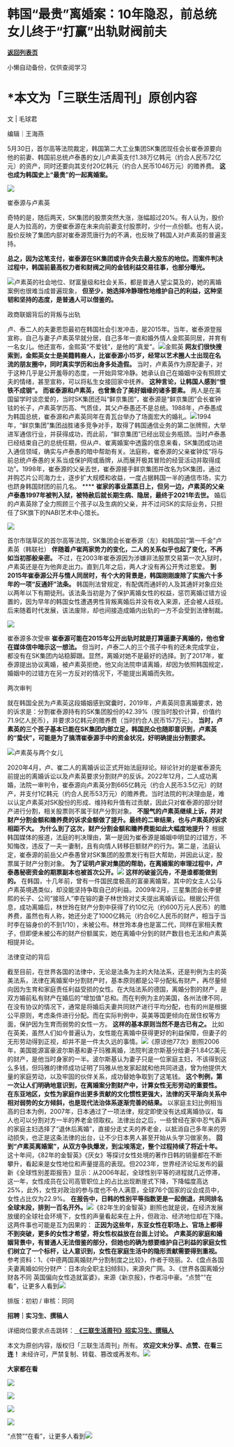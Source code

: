 # 韩国“最贵”离婚案：10年隐忍，前总统女儿终于“打赢”出轨财阀前夫

[**返回列表页**](/gzh/三联生活周刊)

小懒自动备份，仅供查阅学习

#

# ***本文为「三联生活周刊」原创内容**

文 | 毛球君

编辑｜王海燕

  

5月30日，首尔高等法院裁定，韩国第二大工业集团SK集团现任会长崔泰源要向他的前妻、韩国前总统卢泰愚的女儿卢素英支付1.38万亿韩元（约合人民币72亿元）的资产，同时还要向其支付20亿韩元（约合人民币1046万元）的赡养费。
**这也成为韩国史上“最贵”的一起离婚案。**

![](https://mmbiz.qpic.cn/mmbiz_png/c2Sib3Mp7pOOztzhowiacy7lIpwwLWBzuABEp74fmf3QsicIh5d8ykx6B81W9WtG5MuSq7sbYOngCt0icqjnd38ibXw/640?wx_fmt=png&from;=appmsg)

崔泰源与卢素英

奇特的是，随后两天，SK集团的股票突然大涨，涨幅超过20%。有人认为，股价是人为拉高的，方便崔泰源在未来向前妻支付股票时，少付一点份额。也有人说，股价反映了集团内部对崔泰源荒唐行为的不满，也反映了韩国人对卢素英的普遍支持。

 **总之，因为这笔支付，崔泰源在SK集团或许会失去最大股东的地位。而案件判决过程中，韩国前最高权力者和财阀之间的金钱利益交易往事，也部分曝光。**

![](https://mmbiz.qpic.cn/mmbiz_jpg/c2Sib3Mp7pOOztzhowiacy7lIpwwLWBzuAiapMclos7ID13sRtvqZZTpqsjonovM0ZTNEFrbjdBh8iaZjCw1rftDtA/640?wx_fmt=jpeg&tp;=wxpic&wxfrom;=5&wx;_lazy=1&wx;_co=1)卢素英的社会地位、财富量级和社会关系，都是普通人望尘莫及的，她的离婚案例也很难当成普遍现象，
**但至少，她选择冷静理性地维护自己的利益，这种坚韧和坚持的态度，是普通人可以借鉴的。**

政商联姻背后的背叛与出轨

卢、泰二人的夫妻恩怨最初在韩国社会引发冲击，是2015年。当年，崔泰源登报宣称，自己与妻子卢素英早就分居，自己多年一直和婚外情人金熙英同居，并育有一名女儿。他还宣布，金熙英“不爱钱”，是他的“真爱”。![](https://mmbiz.qpic.cn/mmbiz_png/c2Sib3Mp7pOOztzhowiacy7lIpwwLWBzuAB2ThOCVgQUXYUkxibB6uh0Hicn06vjRYRd6qHxnqWnxiahDzZDvohh2UA/640?wx_fmt=png&from;=appmsg)金熙英
**网友们很快搜索到，金熙英女士是美籍韩裔人，比崔泰源小15岁，经常以艺术圈人士出现在名流的朋友圈中，同时真实学历和出身多处造假。**
当时，卢素英作为原配妻子，对于这种几乎是公开羞辱的态度，一开始异常冷静。她承认自己在婚姻中没有照顾丈夫的情绪，甚至宣称，可以将私生女接回家中抚养。
**这种言论，让韩国人感到“恨铁不成钢”。** **而崔泰源和卢素英，也曾集合了美好姻缘的诸多要素。**
两人是在美国留学时谈恋爱的，当时SK集团还叫“鲜京集团”，崔泰源是“鲜京集团”会长崔钟铉的长子，卢素英学历高、气质佳，其父卢泰愚还不是总统。1988年，卢泰愚成为韩国总统，崔泰源和卢素英同年在青瓦台举办了场面宏大的婚礼。![](https://mmbiz.qpic.cn/sz_mmbiz_png/sDmp4icX9ibYbP7ejgOQicXOr908UnG57niaLibIvOp8UtvyoAXzdRYIJPoRkiaJ7cicTpyB6ibcj6bXNBlSrMAYskCAvw/640?wx_fmt=other&from;=appmsg&wxfrom;=5&wx;_lazy=1&wx;_co=1&tp;=webp)1994年，“鲜京集团”集团战胜诸多竞争对手，取得了韩国通信业务的第二张牌照，大举进军通信行业，并获得成功，而此前，“鲜京集团”已经出现业务瓶颈。当时卢泰愚已经结束自己的总统任期，但从卢、崔离婚案中透露的信息来看，SK集团成功进入通信领域，确实与卢泰愚的暗中帮助有关。法庭称，崔泰源的父亲崔钟炫“将与前总统卢泰愚的关系当成保护网或盾牌，从而展开极其冒险的经营活动并取得成功”。1998年，崔泰源的父亲去世，崔泰源接手鲜京集团并改名为SK集团，通过并购芯片公司海力士，逐步扩大规模和收益，一度占据韩国一半的通信市场，实力也跻身韩国财团的前几名。
**** **崔家的事业蒸蒸日上，但另一边，卢素英的父亲卢泰愚1997年被判入狱，被特赦后就长期生病、隐居，最终于2021年去世。**
婚后的卢素英除了全力照顾三个孩子以及生病的父亲，并不过问SK的实际业务，只担任了SK旗下的NABI艺术中心馆长。

![](https://mmbiz.qpic.cn/mmbiz_jpg/c2Sib3Mp7pOOztzhowiacy7lIpwwLWBzuAKu7RQQ5bd5UH1PLibY2xEtExAl09j5bib756OYEARF5tCIk5LYA2X5Ug/640?wx_fmt=jpeg&from;=appmsg&tp;=wxpic&wxfrom;=5&wx;_lazy=1&wx;_co=1)

首尔市瑞草区的首尔高等法院，SK集团会长崔泰源（左）和韩国前“第一千金”卢素英（韩联社）
**伴随着卢崔两家势力的变化，二人的关系似乎也起了变化，不再如当初那般亲密。**
不过，在2003年崔泰源因为涉嫌非法股票交易第一次入狱时，卢素英还是在为他奔走出力。直到几年之后，两人才没有再公开秀过恩爱。
**到2015年崔泰源公开与情人同居时，有个大的背景是，韩国刚刚废除了实施六十多年的一项“反通奸”法条。**
韩国刑法曾规定，有配偶而通奸的人及其通奸对象应处以两年以下有期徒刑。该法条当初是为了保护离婚女性的权益，惩罚离婚过错方设置的，因为早年的韩国女性遭遇男性背叛离婚后并没有收入来源，还会被人歧视。后来随着时代发展，该法废除，却也间接造成婚内出轨的一方不会受到法律制裁。

![](https://mmbiz.qpic.cn/mmbiz_jpg/c2Sib3Mp7pOOztzhowiacy7lIpwwLWBzuAy5BibCdaDflyRgYVkE1icMVZlToqGLmHyxiaNjlh4fZThlTECBbgqL1lg/640?wx_fmt=jpeg&from;=appmsg&tp;=wxpic&wxfrom;=5&wx;_lazy=1&wx;_co=1)

崔泰源多次受审 **崔泰源可能在2015年公开出轨时就是打算逼妻子离婚的，他也曾在媒体信中暗示这一想法。**
但当时，卢泰二人的三个孩子中有的还未完成学业，都没有在SK集团内站稳脚跟。显然，离婚对她不是最好的选择。到了2017年，崔泰源提出协议离婚，被卢素英拒绝，他又向法院申请离婚，却因为依照韩国规定，婚姻中的过错方在另一方反对的情况下，不能提出离婚而失败。

两次审判

就在韩国全民为卢素英这段婚姻感到窝囊时，2019年，卢素英同意离婚要求，她的诉求是：分割崔泰源持有的SK集团股份的42.39%（按当时股价计算，价值约71.9亿人民币），并要求3亿韩元的赡养费（当时约合人民币157万元）。
**当时，卢素英的三个孩子基本已能在SK集团内部立足，韩国民众也随即意识到，卢素英的“蛰伏”，可能是为了搞清崔泰源手中的资金状况，好明确提出分割要求。**

![](https://mmbiz.qpic.cn/mmbiz_png/c2Sib3Mp7pOOztzhowiacy7lIpwwLWBzuATFz5eDFOpcsylrtIXoonBl21NN3MJ8ZP6qibHQyYGlB7jNncasCuMag/640?wx_fmt=png&from;=appmsg)卢素英与两个女儿

  

2020年4月，卢、崔二人的离婚诉讼正式开始法庭辩论。辩论针对的是崔泰源先前提出的离婚诉讼以及卢素英要求分割财产的反诉。2022年12月，二人成功离婚，法院一审判令，崔泰源向卢素英分割665亿韩元（约合人民币3.5亿元）的财产，并支付1亿韩元（约合人民币53万元）的赡养费。当时法院的判决理由是，难以认定卢素英对SK股份的形成、维持和升值有过贡献，因此只对崔泰源的部分财产进行分割，相关股票则不属于财产分割对象。
**不服气的卢素英继续上诉，并对财产分割金额和赡养费的诉求金额做了提升。最终的二审结果，也与卢素英的诉求相距不大。**
**为什么到了这次，财产分割金额和赡养费能如此大幅度地提升？**
根据韩国媒体的报道，法庭的判决理由，第一是因为崔泰源是婚姻中明显的过错方，不知悔改，违反了一夫一妻制，且有向情人转移巨额财产的行为。第二是，法庭认定，崔泰源的前岳父卢泰愚曾对SK集团的股票发行有巨大帮助，并因此认定，股票属于财产分割对象。
**为了证明卢家对集团的帮助，在离婚案的审理过程中，卢泰愚秘密资金的期票副本也被首次公开。**![](https://mmbiz.qpic.cn/mmbiz_png/c2Sib3Mp7pOOztzhowiacy7lIpwwLWBzuAOADBFnuV5vQs1J0H5LQCCQdxgqWunpiaB5kjWsXCOTt9Gltms2vIxibA/640?wx_fmt=png&from;=appmsg)
**这样的破釜沉舟，不是谁都能做到的。**
在韩国，十几年前，曾有一件国民度极高的富豪离婚案，其中的女主人公与卢素英境遇类似，却没能坚持争取自己的利益。2009年2月，三星集团会长李健熙的长子、公司“接班人”李在镕的妻子林世玲对丈夫提出离婚诉讼。根据公开信息，成功离婚后，林世玲在财产分割中获得了约10亿元（约600万元人民币）的赡养费，虽然也有人称，她还分走了1000亿韩元（约合6亿人民币的财产，相当于当时李在镕身价的不到1/10），未被公布。林世玲本身也是富二代，同样在家相夫教子，但即便未被公布的财产份额属实，她在离婚中分到的财产数目也无法和卢素英相提并论。

法律变动的背后

截至目前，在世界各国的法律中，无论是法条为主的大陆法系，还是判例为主的英美法系，法律在离婚案中分割财产时，基本原则都是公平分配私有财产，再尽量倾向因为生育和家庭责任利益受损的女性。在大陆法系的德国，离婚分割的财产，是双方婚前私有财产在婚后的“增加值”总和。而在判例为主的美国，各州法律不同，在没有协议的情况下，通常是将婚后夫妻共同财产进行平均分配，也有的州是根据公平原则，考虑条件进行分配。而在实际判例中，英美等国更倾向在居住权等方面，保护因为生育而弱势的女性一方。
**这样的基本原则当然不是古已有之。**
比如在英美，虽然人们如今普遍认为，女性能在离婚中获得更好的利益保障，但妻子的无形劳动得到正视，却并不是一件太久远的事情。![](https://mmbiz.qpic.cn/mmbiz_jpg/c2Sib3Mp7pOOztzhowiacy7lIpwwLWBzuAn2q1ribueaH9ZGQZCHKxxTxtedqFqsVSv3XRwLXe2CG0M9avrKiaPChg/640?wx_fmt=jpeg&from;=appmsg&tp;=wxpic&wxfrom;=5&wx;_lazy=1&wx;_co=1)《原谅他77次》剧照2006年，美国能源富豪波尔斯基和妻子玛雅离婚，法院判波尔斯基分给妻子1.84亿美元的财产，是他当时身家的一半。波尔斯基认为妻子只是一位家庭主妇，不该得到这么多钱，但玛雅的律师成功证明了玛雅从他发家起就和他共同进退，曾为他提供大量的家庭劳动，以及牢固的伙伴关系，成功替她争取到了这笔钱。
**这个判例，第一次让人们明确地意识到，在离婚案分割财产中，计算女性无形劳动的重要性。**
**在东亚地区，女性为家庭作出更多贡献的文化惯性更强大，法律的天平渐向关系中相对弱势的女方倾斜，也是现代法治体系逐渐完善的结果。**
以家庭主妇比例相当高的日本为例，2007年，日本通过了一项法律，规定即使没有达成离婚协议，每人也可以分割对方一半的养老金领取权。‍‍‍‍法律出台之后，一些曾经在家中忍气吞声的家庭主妇选择了“退休后离婚”，直接分走丈夫的养老金，以抵消自己多年来的劳动损失，也正是这条法律的出台，让不少日本男人甚至开始从头学习做家务。
**回到“卢素英离婚案”，从双方争执爆发，到尘埃落定，整个过程持续了将近十年。**
这十年间，《82年的金智英》《厌女》等探讨女性处境的著作日韩的销量都在不断攀升，看起来是女性地位和声量提高的表现。但2023年，世界经济论坛发布的最新《全球性别差距报告》显示：从2006年起，全球性别平等的进程就几近停滞，这一年，女性成员在公司高管职位上的占比出现断崖式下降，下降幅度高达25%，此外，女性对政治的参与度也不令人满意，全球76个国家的议会成员中，女性占比仅为22.9%。
**在报告中，日韩的性别平等指数更是一起倒退，共同排名全球末段，排到一百名开外。**![](https://mmbiz.qpic.cn/mmbiz_png/c2Sib3Mp7pOOztzhowiacy7lIpwwLWBzuAXQoT5g7Via8cPys6icNCZCURP3y3guYmXPmNrftUHuJfiaz0JRkBhtTlw/640?wx_fmt=png&from;=appmsg&tp;=wxpic&wxfrom;=5&wx;_lazy=1&wx;_co=1)《82年生的金智英》剧照也就是说，在经济发展放缓的全球社会环境下，女性的声量看起来在上升，但政治、经济地位却在下降。这两件事也可能是互为因果的：
**正因为这些年，东亚女性在职场上、官场上都得不到突破，更多的女性才希望，将女性权益放在台面上讨论。**
**卢素英的家庭和婚姻背景中，有普通人无法借鉴的部分，但她也的确为想要维护自己利益的家庭女性们树立了一个标杆，让人意识到，女性在家庭生活中的隐形贡献需要得到重视。**
参考资料：1、《中德两国离婚财产分割制度之比较》，作者于晓丽。2、《盘点各国夫妻离婚如何分财产：日本向全职主妇倾斜》，来源央广网。3、《世界各国离婚分财各不同
英国偏向女性造就富婆》，来源《新京报》，作者冯中豪。“点赞”“在看”，让更多人看到![](https://mmbiz.qpic.cn/mmbiz_gif/c2Sib3Mp7pON9hkSZwdTibRHNZSMPyiapUCHJwlyoZVBC3SfmPmF0VKjkm3NiaToQloHFJ6icyicqZnqgXp6pSQJt5gg/640?wx_fmt=gif&from;=appmsg&wxfrom;=5&wx;_lazy=1&tp;=wxpic)  
  
  
  
  
  

排版：初初 / 审核：同同

  
 **招聘｜实习生、撰稿人**  

详细岗位要求点击跳转：[
**《三联生活周刊》招实习生、撰稿人**](http://mp.weixin.qq.com/s?__biz=MTc5MTU3NTYyMQ==&mid=2651136871&idx=3&sn=f1c0777fe9d31881e5dfca68ebc2937f&chksm=5907324d6e70bb5b3546dfe1c7b31b5fe05664bebbf36356ba9a1a352e0678444cad62875ad4&scene=21#wechat_redirect)

本文为原创内容，版权归「三联生活周刊」所有。 **欢迎文末分享、点赞、在看三连！**
未经许可，严禁复制、转载、篡改或再发布。![](https://mmbiz.qpic.cn/sz_mmbiz_png/Gg7Qtoh7Aic9ZTmAdCc80b4nD7xicgPt863QWU7oNswDx19XrjfTtSl8QwatY2EEZGuNd1WRRiapDZjcDhTnNYmBg/640?wx_fmt=other&wxfrom;=5&wx;_lazy=1&wx;_co=1&retryload;=1&tp;=webp)

 **大家都在看**

  

[](http://mp.weixin.qq.com/s?__biz=MTc5MTU3NTYyMQ==&mid=2651378715&idx=1&sn=20af659362888f978dba8f811b993a1d&chksm=590ac5316e7d4c27a706eff76baa37e4311f792ce38290a7529bf5aea6b113bca14e0a7d69e7&scene=21#wechat_redirect)[![](https://mmbiz.qpic.cn/mmbiz_jpg/c2Sib3Mp7pOM8f0HMbaYMKqKz5yVBUeosHftiaVn6RSDCYevv5WpZ3icfnQkf8tO8G48zkJf665Qq4ZeeeMhuuQpQ/640?wx_fmt=jpeg&from;=appmsg&wxfrom;=5&wx;_lazy=1&wx;_co=1&tp;=wxpic)](http://mp.weixin.qq.com/s?__biz=MTc5MTU3NTYyMQ==&mid=2651385975&idx=1&sn=f0495788c0d3e1fdf718b2b915d621bc&chksm=590ae15d6e7d684baf5ed86983ba4557adcbf384957f7d6452242bae34b60ab229e06ba81446&scene=21#wechat_redirect)

[![](https://mmbiz.qpic.cn/mmbiz_png/c2Sib3Mp7pOPR9uNqh1SCYYqvLRkwT5zhBqYbkTep0u8QRia8BCr818diaUbdTykcAn8NMJplv1knpicKEkNJZDy6A/640?wx_fmt=png&from;=appmsg&wxfrom;=5&wx;_lazy=1&wx;_co=1&tp;=wxpic)](http://mp.weixin.qq.com/s?__biz=MTc5MTU3NTYyMQ==&mid=2651384227&idx=1&sn=560fe58f2f6d1f5061e1535f69f1b341&chksm=590af8896e7d719f10e6e11b220414573ddb48d1fcff390e59d298c628d7635821e8e476e4a0&scene=21#wechat_redirect)

  
![](https://mmbiz.qpic.cn/sz_mmbiz_png/Gg7Qtoh7Aic9ZTmAdCc80b4nD7xicgPt86k1kgpU51hWCHjV92ryhVW35PLCvLhxLw9XDhXjgeDyZhHSx5EbRcfg/640?wx_fmt=other&wxfrom;=5&wx;_lazy=1&wx;_co=1&retryload;=1&tp;=webp)  

[![](https://mmbiz.qpic.cn/mmbiz_jpg/c2Sib3Mp7pOPR9uNqh1SCYYqvLRkwT5zhibMxIgQysjsovxBlJZAgTDjp4K4ib6LtTDyCcWCG0kQPPiblcrBTPdPRQ/640?wx_fmt=jpeg&from;=appmsg&wxfrom;=5&wx;_lazy=1&wx;_co=1&tp;=wxpic)]()

  
  
“点赞”“在看”，让更多人看到![](https://mmbiz.qpic.cn/mmbiz_gif/c2Sib3Mp7pON9hkSZwdTibRHNZSMPyiapUCHJwlyoZVBC3SfmPmF0VKjkm3NiaToQloHFJ6icyicqZnqgXp6pSQJt5gg/640?wx_fmt=gif&from;=appmsg&wxfrom;=5&wx;_lazy=1&tp;=wxpic)

